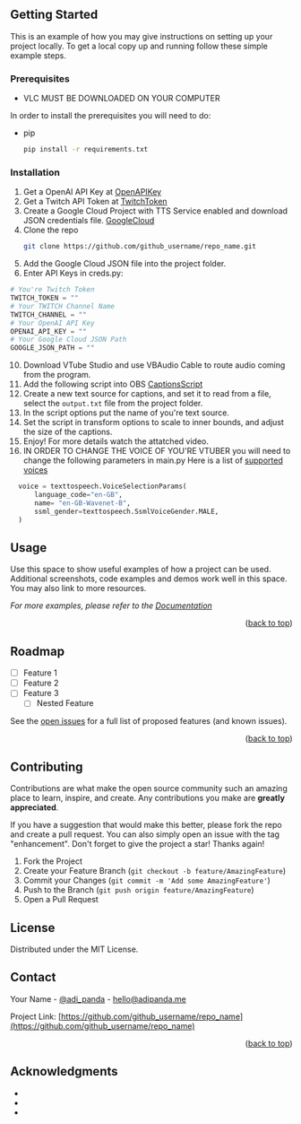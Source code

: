 ## Getting Started

This is an example of how you may give instructions on setting up your project locally.
To get a local copy up and running follow these simple example steps.

### Prerequisites

- VLC MUST BE DOWNLOADED ON YOUR COMPUTER

In order to install the prerequisites you will need to do:  
* pip
  ```sh
  pip install -r requirements.txt
  ```

### Installation

1. Get a OpenAI API Key at [OpenAPIKey](https://openai.com/api/)
2. Get a Twitch API Token at [TwitchToken](https://twitchtokengenerator.com/)
3. Create a Google Cloud Project with TTS Service enabled and download JSON credentials file. [GoogleCloud](https://cloud.google.com/)
4. Clone the repo
   ```sh
   git clone https://github.com/github_username/repo_name.git
   ```
5. Add the Google Cloud JSON file into the project folder. 
6. Enter API Keys in creds.py:
  ```python
  # You're Twitch Token 
  TWITCH_TOKEN = ""
  # Your TWITCH Channel Name
  TWITCH_CHANNEL = ""
  # Your OpenAI API Key
  OPENAI_API_KEY = ""
  # Your Google Cloud JSON Path
  GOOGLE_JSON_PATH = ""
  ```
10. Download VTube Studio and use VBAudio Cable to route audio coming from the program. 
11. Add the following script into OBS [CaptionsScript](https://gist.github.com/kkartaltepe/861b02882056b464bfc3e0b329f2f174)
12. Create a new text source for captions, and set it to read from a file, select the `output.txt` file from the project folder.
13. In the script options put the name of you're text source.
14. Set the script in transform options to scale to inner bounds, and adjust the size of the captions.
15. Enjoy! For more details watch the attatched video.
16. IN ORDER TO CHANGE THE VOICE OF YOU'RE VTUBER you will need to change the following parameters in main.py
    Here is a list of [supported voices](https://cloud.google.com/text-to-speech/docs/voices)
    
  ```python
    voice = texttospeech.VoiceSelectionParams(
        language_code="en-GB",
        name= "en-GB-Wavenet-B",
        ssml_gender=texttospeech.SsmlVoiceGender.MALE,
    )
   ```





<!-- USAGE EXAMPLES -->
## Usage

Use this space to show useful examples of how a project can be used. Additional screenshots, code examples and demos work well in this space. You may also link to more resources.

_For more examples, please refer to the [Documentation](https://example.com)_

<p align="right">(<a href="#readme-top">back to top</a>)</p>



<!-- ROADMAP -->
## Roadmap

- [ ] Feature 1
- [ ] Feature 2
- [ ] Feature 3
    - [ ] Nested Feature

See the [open issues](https://github.com/github_username/repo_name/issues) for a full list of proposed features (and known issues).

<p align="right">(<a href="#readme-top">back to top</a>)</p>



<!-- CONTRIBUTING -->
## Contributing

Contributions are what make the open source community such an amazing place to learn, inspire, and create. Any contributions you make are **greatly appreciated**.

If you have a suggestion that would make this better, please fork the repo and create a pull request. You can also simply open an issue with the tag "enhancement".
Don't forget to give the project a star! Thanks again!

1. Fork the Project
2. Create your Feature Branch (`git checkout -b feature/AmazingFeature`)
3. Commit your Changes (`git commit -m 'Add some AmazingFeature'`)
4. Push to the Branch (`git push origin feature/AmazingFeature`)
5. Open a Pull Request





<!-- LICENSE -->
## License

Distributed under the MIT License. 





<!-- CONTACT -->
## Contact

Your Name - [@adi_panda](https://twitter.com/adi_panda) - hello@adipanda.me

Project Link: [https://github.com/github_username/repo_name](https://github.com/github_username/repo_name)

<p align="right">(<a href="#readme-top">back to top</a>)</p>



<!-- ACKNOWLEDGMENTS -->
## Acknowledgments

* []()
* []()
* []()





<!-- MARKDOWN LINKS & IMAGES -->
<!-- https://www.markdownguide.org/basic-syntax/#reference-style-links -->
[contributors-shield]: https://img.shields.io/github/contributors/github_username/repo_name.svg?style=for-the-badge
[contributors-url]: https://github.com/adi-panda/Kuebiko/graphs/contributors
[forks-shield]: https://img.shields.io/github/forks/adi-panda/Kuebiko.svg?style=for-the-badge
[forks-url]: https://github.com/adi-panda/Kuebiko/network/members
[stars-shield]: https://img.shields.io/github/stars/adi-panda/Kuebiko.svg?style=for-the-badge
[stars-url]: https://github.com/adi-panda/Kuebiko/stargazers
[issues-shield]: https://img.shields.io/github/issues/adi-panda/Kuebiko.svg?style=for-the-badge
[issues-url]: https://github.com/github_username/repo_name/issues
[license-shield]: https://img.shields.io/github/license/github_username/repo_name.svg?style=for-the-badge
[license-url]: https://github.com/github_username/repo_name/blob/master/LICENSE.txt
[linkedin-shield]: https://img.shields.io/badge/-LinkedIn-black.svg?style=for-the-badge&logo=linkedin&colorB=555
[linkedin-url]: https://www.linkedin.com/in/adipanda/
[product-screenshot]: images/screenshot.webp
[Next.js]: https://img.shields.io/badge/next.js-000000?style=for-the-badge&logo=nextdotjs&logoColor=white
[Next-url]: https://nextjs.org/
[React.js]: https://img.shields.io/badge/React-20232A?style=for-the-badge&logo=react&logoColor=61DAFB
[React-url]: https://reactjs.org/
[Vue.js]: https://img.shields.io/badge/Vue.js-35495E?style=for-the-badge&logo=vuedotjs&logoColor=4FC08D
[Vue-url]: https://vuejs.org/
[Angular.io]: https://img.shields.io/badge/Angular-DD0031?style=for-the-badge&logo=angular&logoColor=white
[Angular-url]: https://angular.io/
[Svelte.dev]: https://img.shields.io/badge/Svelte-4A4A55?style=for-the-badge&logo=svelte&logoColor=FF3E00
[Svelte-url]: https://svelte.dev/
[Laravel.com]: https://img.shields.io/badge/Laravel-FF2D20?style=for-the-badge&logo=laravel&logoColor=white
[Laravel-url]: https://laravel.com
[Bootstrap.com]: https://img.shields.io/badge/Bootstrap-563D7C?style=for-the-badge&logo=bootstrap&logoColor=white
